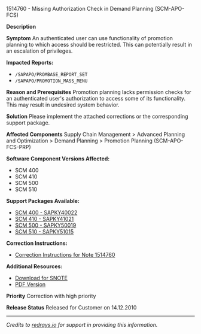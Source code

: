 1514760 - Missing Authorization Check in Demand Planning (SCM-APO-FCS)

**Description**

**Symptom**
An authenticated user can use functionality of promotion planning to which access should be restricted. This can potentially result in an escalation of privileges.

**Impacted Reports:**
- `/SAPAPO/PROMBASE_REPORT_SET`
- `/SAPAPO/PROMOTION_MASS_MENU`

**Reason and Prerequisites**
Promotion planning lacks permission checks for an authenticated user's authorization to access some of its functionality. This may result in undesired system behavior.

**Solution**
Please implement the attached corrections or the corresponding support package.

**Affected Components**
Supply Chain Management > Advanced Planning and Optimization > Demand Planning > Promotion Planning (SCM-APO-FCS-PRP)

**Software Component Versions Affected:**
- SCM 400
- SCM 410
- SCM 500
- SCM 510

**Support Packages Available:**
- [SCM 400 - SAPKY40022](https://me.sap.com/supportpackage/SAPKY40022)
- [SCM 410 - SAPKY41021](https://me.sap.com/supportpackage/SAPKY41021)
- [SCM 500 - SAPKY50019](https://me.sap.com/supportpackage/SAPKY50019)
- [SCM 510 - SAPKY51015](https://me.sap.com/supportpackage/SAPKY51015)

**Correction Instructions:**
- [Correction Instructions for Note 1514760](https://me.sap.com/corrins/0001514760/418)

**Additional Resources:**
- [Download for SNOTE](https://notesdownloads.sap.com/note/0040000008977552017)
- [PDF Version](https://userapps.support.sap.com/sap/support/sfm/notes/print/0001514760?language=en-US&token=A540FA9B85169E99E8EDC7A8991F46F6)

**Priority**
Correction with high priority

**Release Status**
Released for Customer on 14.12.2010

---

*Credits to [redrays.io](https://redrays.io) for support in providing this information.*